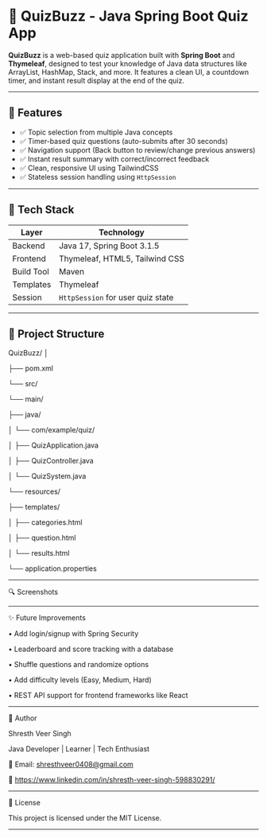 # 🎯 QuizBuzz - Java Spring Boot Quiz App

**QuizBuzz** is a web-based quiz application built with **Spring Boot** and **Thymeleaf**, designed to test your knowledge of Java data structures like ArrayList, HashMap, Stack, and more. It features a clean UI, a countdown timer, and instant result display at the end of the quiz.

---

## 📌 Features

- ✅ Topic selection from multiple Java concepts  
- ✅ Timer-based quiz questions (auto-submits after 30 seconds)  
- ✅ Navigation support (Back button to review/change previous answers)  
- ✅ Instant result summary with correct/incorrect feedback  
- ✅ Clean, responsive UI using TailwindCSS  
- ✅ Stateless session handling using `HttpSession`  

---

## 🚀 Tech Stack

| Layer        | Technology            |
|--------------|------------------------|
| Backend      | Java 17, Spring Boot 3.1.5 |
| Frontend     | Thymeleaf, HTML5, Tailwind CSS |
| Build Tool   | Maven                  |
| Templates    | Thymeleaf              |
| Session      | `HttpSession` for user quiz state |

---

## 📂 Project Structure

QuizBuzz/
│

├── pom.xml

└── src/

└── main/

├── java/

│ └── com/example/quiz/

│ ├── QuizApplication.java

│ ├── QuizController.java

│ └── QuizSystem.java

└── resources/

├── templates/

│ ├── categories.html

│ ├── question.html

│ └── results.html

└── application.properties

---

🔍 Screenshots






---

✨ Future Improvements

• Add login/signup with Spring Security

• Leaderboard and score tracking with a database

• Shuffle questions and randomize options

• Add difficulty levels (Easy, Medium, Hard)

• REST API support for frontend frameworks like React

---

🙌 Author

Shresth Veer Singh

Java Developer | Learner | Tech Enthusiast

📧 Email: shresthveer0408@gmail.com

🔗 https://www.linkedin.com/in/shresth-veer-singh-598830291/

---

📜 License

This project is licensed under the MIT License.

---


